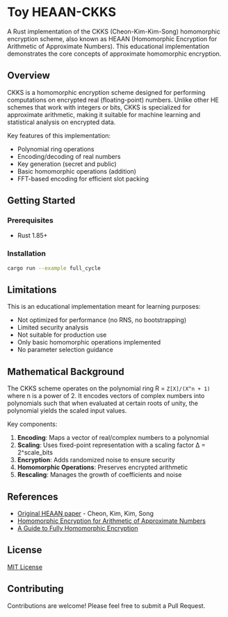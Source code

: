 # Toy HEAAN-CKKS

A Rust implementation of the CKKS (Cheon-Kim-Kim-Song) homomorphic encryption
scheme, also known as HEAAN (Homomorphic Encryption for Arithmetic of Approximate
Numbers). This educational implementation demonstrates the core concepts of
approximate homomorphic encryption.

## Overview

CKKS is a homomorphic encryption scheme designed for performing computations
on encrypted real (floating-point) numbers. Unlike other HE schemes that work
with integers or bits, CKKS is specialized for approximate arithmetic, making it
suitable for machine learning and statistical analysis on encrypted data.

Key features of this implementation:
- Polynomial ring operations
- Encoding/decoding of real numbers
- Key generation (secret and public)
- Basic homomorphic operations (addition)
- FFT-based encoding for efficient slot packing

## Getting Started

### Prerequisites

- Rust 1.85+

### Installation

```bash
cargo run --example full_cycle 
```

## Limitations

This is an educational implementation meant for learning purposes:

- Not optimized for performance (no RNS, no bootstrapping)
- Limited security analysis
- Not suitable for production use
- Only basic homomorphic operations implemented
- No parameter selection guidance

## Mathematical Background

The CKKS scheme operates on the polynomial ring R = `Z[X]/(X^n + 1)` where n is
a power of 2. It encodes vectors of complex numbers into polynomials such that
when evaluated at certain roots of unity, the polynomial yields the scaled input
values.

Key components:
1. **Encoding**: Maps a vector of real/complex numbers to a polynomial
2. **Scaling**: Uses fixed-point representation with a scaling factor Δ = 2^scale_bits
3. **Encryption**: Adds randomized noise to ensure security
4. **Homomorphic Operations**: Preserves encrypted arithmetic
5. **Rescaling**: Manages the growth of coefficients and noise

## References

- [Original HEAAN paper](https://eprint.iacr.org/2016/421.pdf) - Cheon, Kim, Kim, Song
- [Homomorphic Encryption for Arithmetic of Approximate Numbers](https://link.springer.com/chapter/10.1007/978-3-319-70694-8_15)
- [A Guide to Fully Homomorphic Encryption](https://eprint.iacr.org/2015/1192.pdf)

## License

[MIT License](LICENSE)

## Contributing

Contributions are welcome! Please feel free to submit a Pull Request.

